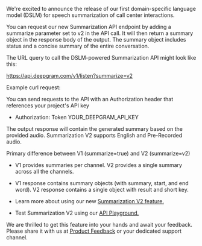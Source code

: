 We're excited to announce the release of our first domain-specific language model (DSLM) for speech summarization of call center interactions.

You can request our new Summarization API  endpoint by adding a summarize parameter set to v2 in the API call. It will then return a summary object in the response body of the output. The summary object includes status and a concise summary of the entire conversation.

The URL query to call the DSLM-powered Summarization API might look like this:

https://api.deepgram.com/v1/listen?summarize=v2

Example curl request:

You can send requests to the API with an Authorization header that references your project's API key

- Authorization: Token YOUR_DEEPGRAM_API_KEY

The output response will contain the generated summary based on the provided audio. Summarization V2  supports English and Pre-Recorded audio.

Primary difference between V1 (summarize=true) and V2 (summarize=v2)

- V1 provides summaries per channel. V2 provides a single summary across all the channels.
- V1 response contains summary objects (with summary, start, and end word). V2 response contains a single object with result and short key.

- Learn more about using our new [Summarization V2 feature.](https://developers.deepgram.com/docs/summarization)
- Test Summarization V2 using our [API Playground.](https://playground.deepgram.com/)

We are thrilled to get this feature into your hands and await your feedback. Please share it with us at [Product Feedback](https://dgbetafeedback.ideas.aha.io/ideas/new) or your dedicated support channel.

